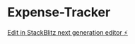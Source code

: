 # Expense-Tracker

[Edit in StackBlitz next generation editor ⚡️](https://stackblitz.com/~/github.com/rahul-singh011/Expense-Tracker)
